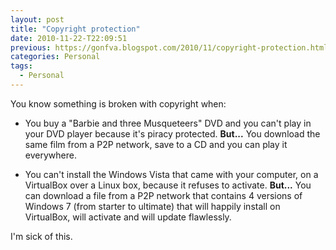 ```yaml
---
layout: post
title: "Copyright protection"
date: 2010-11-22-T22:09:51
previous: https://gonfva.blogspot.com/2010/11/copyright-protection.html
categories: Personal
tags:
  - Personal
---
```


You know something is broken with copyright when:




+ You buy a "Barbie and three Musqueteers" DVD and you can't play in your DVD player because it's piracy protected. **But...** You download the same film from a P2P network, save to a CD and you can play it everywhere.

+ You can't install the Windows Vista that came with your computer, on a VirtualBox over a Linux box, because it refuses to activate. **But...** You can download a file from a P2P network that contains 4 versions of Windows 7 (from starter to ultimate) that will happily install on VirtualBox, will activate and will update flawlessly.


I'm sick of this.
